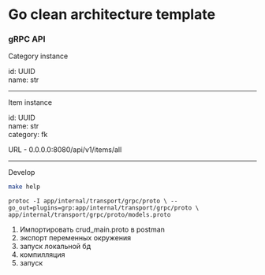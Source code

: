 # Go clean architecture template

### gRPC API

Category instance

id: UUID  
name: str  


---

Item instance

id: UUID  
name: str  
category: fk  

URL - 0.0.0.0:8080/api/v1/items/all


---

Develop

```sh
make help
```

`protoc -I app/internal/transport/grpc/proto \
--go_out=plugins=grp:app/internal/transport/grpc/proto \
app/internal/transport/grpc/proto/models.proto
`


1. Импортировать crud_main.proto в postman
2. экспорт переменных окружения
3. запуск локальной бд
4. компилляция
5. запуск